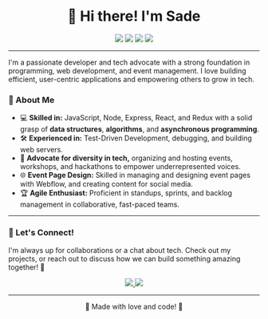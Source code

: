 <h1 align="center">👋 Hi there! I'm Sade </h1>

<p align="center">
  <img src="https://img.shields.io/badge/JavaScript-%23F7DF1E.svg?style=for-the-badge&logo=javascript&logoColor=black">
  <img src="https://img.shields.io/badge/React-%2320232a.svg?style=for-the-badge&logo=react&logoColor=%2361DAFB">
  <img src="https://img.shields.io/badge/Node.js-43853D?style=for-the-badge&logo=node-dot-js&logoColor=white">
  <img src="https://img.shields.io/badge/Webflow-4353FF?style=for-the-badge&logo=webflow&logoColor=white">
</p>

---

I'm a passionate developer and tech advocate with a strong foundation in programming, web development, and event management. I love building efficient, user-centric applications and empowering others to grow in tech.

### 🌟 About Me
- 💻 **Skilled in:** JavaScript, Node, Express, React, and Redux with a solid grasp of **data structures**, **algorithms**, and **asynchronous programming**.
- 🛠️ **Experienced in:** Test-Driven Development, debugging, and building web servers.
- 🚀 **Advocate for diversity in tech,** organizing and hosting events, workshops, and hackathons to empower underrepresented voices.
- 🌐 **Event Page Design:** Skilled in managing and designing event pages with Webflow, and creating content for social media.
- 🏆 **Agile Enthusiast:** Proficient in standups, sprints, and backlog management in collaborative, fast-paced teams.

---

### 🌈 Let's Connect!
I'm always up for collaborations or a chat about tech. Check out my projects, or reach out to discuss how we can build something amazing together! 🤝

<p align="center">
  <a href="https://github.com/[Your Username]">
    <img src="https://img.shields.io/badge/GitHub-%23121011.svg?style=for-the-badge&logo=github&logoColor=white">
  </a>
  <a href="https://www.linkedin.com/in/sade-hillman-374149344/">
    <img src="https://img.shields.io/badge/LinkedIn-%230077B5.svg?style=for-the-badge&logo=linkedin&logoColor=white">
  </a>
</p>

---

<p align="center">🐾 Made with love and code! 🐾</p>

